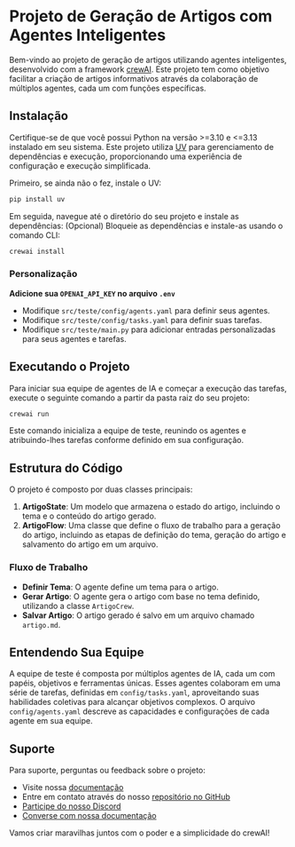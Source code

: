 # Projeto de Geração de Artigos com Agentes Inteligentes

Bem-vindo ao projeto de geração de artigos utilizando agentes inteligentes, desenvolvido com a framework [crewAI](https://crewai.com). Este projeto tem como objetivo facilitar a criação de artigos informativos através da colaboração de múltiplos agentes, cada um com funções específicas.

## Instalação

Certifique-se de que você possui Python na versão >=3.10 e <=3.13 instalado em seu sistema. Este projeto utiliza [UV](https://docs.astral.sh/uv/) para gerenciamento de dependências e execução, proporcionando uma experiência de configuração e execução simplificada.

Primeiro, se ainda não o fez, instale o UV:

```bash
pip install uv
```

Em seguida, navegue até o diretório do seu projeto e instale as dependências:
(Opcional) Bloqueie as dependências e instale-as usando o comando CLI:
```bash
crewai install
```


### Personalização

**Adicione sua `OPENAI_API_KEY` no arquivo `.env`**

- Modifique `src/teste/config/agents.yaml` para definir seus agentes.
- Modifique `src/teste/config/tasks.yaml` para definir suas tarefas.
- Modifique `src/teste/main.py` para adicionar entradas personalizadas para seus agentes e tarefas.

## Executando o Projeto

Para iniciar sua equipe de agentes de IA e começar a execução das tarefas, execute o seguinte comando a partir da pasta raiz do seu projeto:

```bash
crewai run
```

Este comando inicializa a equipe de teste, reunindo os agentes e atribuindo-lhes tarefas conforme definido em sua configuração.

## Estrutura do Código

O projeto é composto por duas classes principais:

1. **ArtigoState**: Um modelo que armazena o estado do artigo, incluindo o tema e o conteúdo do artigo gerado.
2. **ArtigoFlow**: Uma classe que define o fluxo de trabalho para a geração do artigo, incluindo as etapas de definição do tema, geração do artigo e salvamento do artigo em um arquivo.

### Fluxo de Trabalho

- **Definir Tema**: O agente define um tema para o artigo.
- **Gerar Artigo**: O agente gera o artigo com base no tema definido, utilizando a classe `ArtigoCrew`.
- **Salvar Artigo**: O artigo gerado é salvo em um arquivo chamado `artigo.md`.

## Entendendo Sua Equipe

A equipe de teste é composta por múltiplos agentes de IA, cada um com papéis, objetivos e ferramentas únicas. Esses agentes colaboram em uma série de tarefas, definidas em `config/tasks.yaml`, aproveitando suas habilidades coletivas para alcançar objetivos complexos. O arquivo `config/agents.yaml` descreve as capacidades e configurações de cada agente em sua equipe.

## Suporte

Para suporte, perguntas ou feedback sobre o projeto:

- Visite nossa [documentação](https://docs.crewai.com)
- Entre em contato através do nosso [repositório no GitHub](https://github.com/joaomdmoura/crewai)
- [Participe do nosso Discord](https://discord.com/invite/X4JWnZnxPb)
- [Converse com nossa documentação](https://chat.gpt/DWjSBZn)

Vamos criar maravilhas juntos com o poder e a simplicidade do crewAI!
